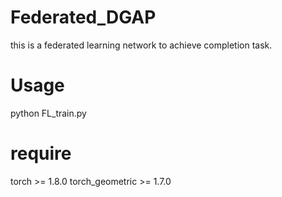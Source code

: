 # Federated_DGAP
this is a federated learning network to achieve completion task.

# Usage
python FL_train.py

# require
torch >= 1.8.0
torch_geometric >= 1.7.0
